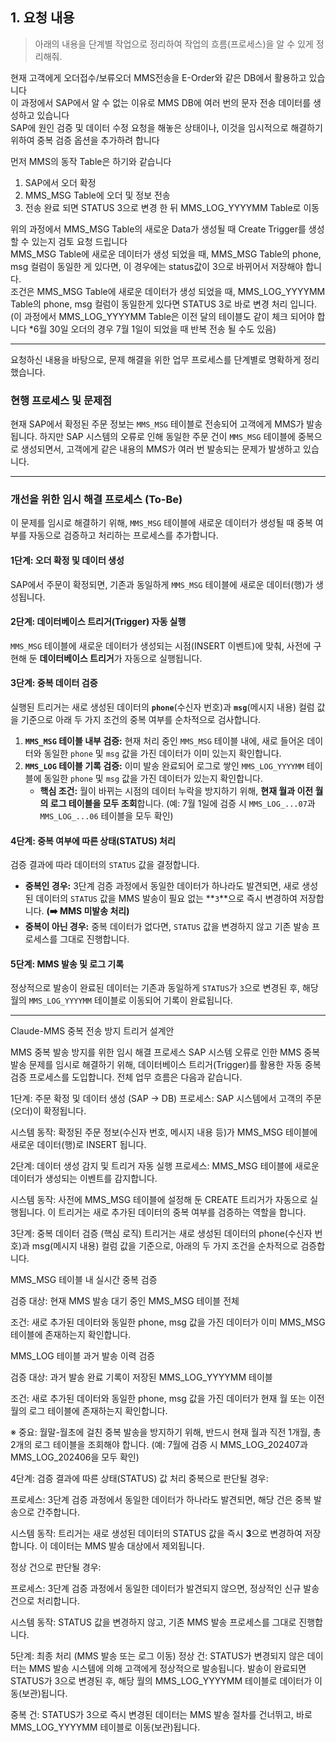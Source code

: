 ## 1. 요청 내용

> 아래의 내용을 단계별 작업으로 정리하여 작업의 흐름(프로세스)을 알 수 있게 정리해줘.

현재 고객에게 오더접수/보류오더 MMS전송을 E-Order와 같은 DB에서 활용하고 있습니다  
이 과정에서 SAP에서 알 수 없는 이유로 MMS DB에 여러 번의 문자 전송 데이터를 생성하고 있습니다  
SAP에 원인 검증 및 데이터 수정 요청을 해놓은 상태이나, 이것을 임시적으로 해결하기 위하여 중복 검증 옵션을 추가하려 합니다

먼저 MMS의 동작 Table은 하기와 같습니다  
1. SAP에서 오더 확정  
2. MMS_MSG Table에 오더 및 정보 전송  
3. 전송 완료 되면 STATUS 3으로 변경 한 뒤 MMS_LOG_YYYYMM Table로 이동

위의 과정에서 MMS_MSG Table의 새로운 Data가 생성될 때 Create Trigger를 생성 할 수 있는지 검토 요청 드립니다  
MMS_MSG Table에 새로운 데이터가 생성 되었을 때, MMS_MSG Table의 phone, msg 컬럼이 동일한 게 있다면, 이 경우에는 status값이 3으로 바뀌어서 저장해야 합니다.  
조건은 MMS_MSG Table에 새로운 데이터가 생성 되었을 때, MMS_LOG_YYYYMM Table의 phone, msg 컬럼이 동일한게 있다면 STATUS 3로 바로 변경 처리 입니다.  
(이 과정에서 MMS_LOG_YYYYMM Table은 이전 달의 테이블도 같이 체크 되어야 합니다 *6월 30일 오더의 경우 7월 1일이 되었을 때 반복 전송 될 수도 있음)

----


요청하신 내용을 바탕으로, 문제 해결을 위한 업무 프로세스를 단계별로 명확하게 정리했습니다.

### **현행 프로세스 및 문제점**

현재 SAP에서 확정된 주문 정보는 `MMS_MSG` 테이블로 전송되어 고객에게 MMS가 발송됩니다. 하지만 SAP 시스템의 오류로 인해 동일한 주문 건이 `MMS_MSG` 테이블에 중복으로 생성되면서, 고객에게 같은 내용의 MMS가 여러 번 발송되는 문제가 발생하고 있습니다.

***

### **개선을 위한 임시 해결 프로세스 (To-Be)**

이 문제를 임시로 해결하기 위해, `MMS_MSG` 테이블에 새로운 데이터가 생성될 때 중복 여부를 자동으로 검증하고 처리하는 프로세스를 추가합니다.

#### **1단계: 오더 확정 및 데이터 생성**
SAP에서 주문이 확정되면, 기존과 동일하게 `MMS_MSG` 테이블에 새로운 데이터(행)가 생성됩니다.

#### **2단계: 데이터베이스 트리거(Trigger) 자동 실행**
`MMS_MSG` 테이블에 새로운 데이터가 생성되는 시점(INSERT 이벤트)에 맞춰, 사전에 구현해 둔 **데이터베이스 트리거**가 자동으로 실행됩니다.

#### **3단계: 중복 데이터 검증**
실행된 트리거는 새로 생성된 데이터의 **`phone`**(수신자 번호)과 **`msg`**(메시지 내용) 컬럼 값을 기준으로 아래 두 가지 조건의 중복 여부를 순차적으로 검사합니다.

1.  **`MMS_MSG` 테이블 내부 검증:** 현재 처리 중인 `MMS_MSG` 테이블 내에, 새로 들어온 데이터와 동일한 `phone` 및 `msg` 값을 가진 데이터가 이미 있는지 확인합니다.
2.  **`MMS_LOG` 테이블 기록 검증:** 이미 발송 완료되어 로그로 쌓인 `MMS_LOG_YYYYMM` 테이블에 동일한 `phone` 및 `msg` 값을 가진 데이터가 있는지 확인합니다.
    * **핵심 조건:** 월이 바뀌는 시점의 데이터 누락을 방지하기 위해, **현재 월과 이전 월의 로그 테이블을 모두 조회**합니다. (예: 7월 1일에 검증 시 `MMS_LOG_...07`과 `MMS_LOG_...06` 테이블을 모두 확인)

#### **4단계: 중복 여부에 따른 상태(STATUS) 처리**
검증 결과에 따라 데이터의 `STATUS` 값을 결정합니다.

* **중복인 경우:** 3단계 검증 과정에서 동일한 데이터가 하나라도 발견되면, 새로 생성된 데이터의 `STATUS` 값을 MMS 발송이 필요 없는 **`3`**으로 즉시 변경하여 저장합니다. **(➡️ MMS 미발송 처리)**
* **중복이 아닌 경우:** 중복 데이터가 없다면, `STATUS` 값을 변경하지 않고 기존 발송 프로세스를 그대로 진행합니다.

#### **5단계: MMS 발송 및 로그 기록**
정상적으로 발송이 완료된 데이터는 기존과 동일하게 `STATUS`가 `3`으로 변경된 후, 해당 월의 `MMS_LOG_YYYYMM` 테이블로 이동되어 기록이 완료됩니다.

----

Claude-MMS 중복 전송 방지 트리거 설계안

MMS 중복 발송 방지를 위한 임시 해결 프로세스
SAP 시스템 오류로 인한 MMS 중복 발송 문제를 임시로 해결하기 위해, 데이터베이스 트리거(Trigger)를 활용한 자동 중복 검증 프로세스를 도입합니다. 전체 업무 흐름은 다음과 같습니다.

1단계: 주문 확정 및 데이터 생성 (SAP → DB)
프로세스: SAP 시스템에서 고객의 주문(오더)이 확정됩니다.

시스템 동작: 확정된 주문 정보(수신자 번호, 메시지 내용 등)가 MMS_MSG 테이블에 새로운 데이터(행)로 INSERT 됩니다.

2단계: 데이터 생성 감지 및 트리거 자동 실행
프로세스: MMS_MSG 테이블에 새로운 데이터가 생성되는 이벤트를 감지합니다.

시스템 동작: 사전에 MMS_MSG 테이블에 설정해 둔 CREATE 트리거가 자동으로 실행됩니다. 이 트리거는 새로 추가된 데이터의 중복 여부를 검증하는 역할을 합니다.

3단계: 중복 데이터 검증 (핵심 로직)
트리거는 새로 생성된 데이터의 phone(수신자 번호)과 msg(메시지 내용) 컬럼 값을 기준으로, 아래의 두 가지 조건을 순차적으로 검증합니다.

MMS_MSG 테이블 내 실시간 중복 검증

검증 대상: 현재 MMS 발송 대기 중인 MMS_MSG 테이블 전체

조건: 새로 추가된 데이터와 동일한 phone, msg 값을 가진 데이터가 이미 MMS_MSG 테이블에 존재하는지 확인합니다.

MMS_LOG 테이블 과거 발송 이력 검증

검증 대상: 과거 발송 완료 기록이 저장된 MMS_LOG_YYYYMM 테이블

조건: 새로 추가된 데이터와 동일한 phone, msg 값을 가진 데이터가 현재 월 또는 이전 월의 로그 테이블에 존재하는지 확인합니다.

※ 중요: 월말-월초에 걸친 중복 발송을 방지하기 위해, 반드시 현재 월과 직전 1개월, 총 2개의 로그 테이블을 조회해야 합니다. (예: 7월에 검증 시 MMS_LOG_202407과 MMS_LOG_202406을 모두 확인)

4단계: 검증 결과에 따른 상태(STATUS) 값 처리
중복으로 판단될 경우:

프로세스: 3단계 검증 과정에서 동일한 데이터가 하나라도 발견되면, 해당 건은 중복 발송으로 간주합니다.

시스템 동작: 트리거는 새로 생성된 데이터의 STATUS 값을 즉시 **3**으로 변경하여 저장합니다. 이 데이터는 MMS 발송 대상에서 제외됩니다.

정상 건으로 판단될 경우:

프로세스: 3단계 검증 과정에서 동일한 데이터가 발견되지 않으면, 정상적인 신규 발송 건으로 처리합니다.

시스템 동작: STATUS 값을 변경하지 않고, 기존 MMS 발송 프로세스를 그대로 진행합니다.

5단계: 최종 처리 (MMS 발송 또는 로그 이동)
정상 건: STATUS가 변경되지 않은 데이터는 MMS 발송 시스템에 의해 고객에게 정상적으로 발송됩니다. 발송이 완료되면 STATUS가 3으로 변경된 후, 해당 월의 MMS_LOG_YYYYMM 테이블로 데이터가 이동(보관)됩니다.

중복 건: STATUS가 3으로 즉시 변경된 데이터는 MMS 발송 절차를 건너뛰고, 바로 MMS_LOG_YYYYMM 테이블로 이동(보관)됩니다.